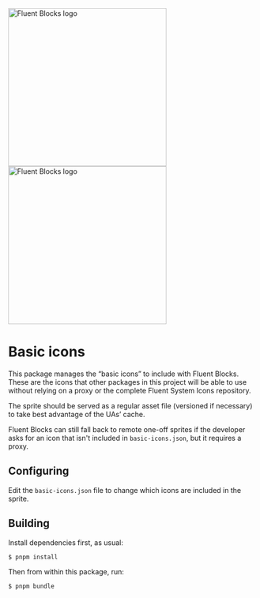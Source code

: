 <img alt="Fluent Blocks logo" src="https://cdn.jsdelivr.net/gh/OfficeDev/fluent-blocks@next/packages/react/.storybook/public/brandImage.svg#gh-light-mode-only" width="320" />
<img alt="Fluent Blocks logo" src="https://cdn.jsdelivr.net/gh/OfficeDev/fluent-blocks@next/packages/react/.storybook/public/brandImageDark.svg#gh-dark-mode-only" width="320" />

# Basic icons

This package manages the “basic icons” to include with Fluent Blocks. These are the icons that other packages in this project will be able to use without relying on a proxy or the complete Fluent System Icons repository.

The sprite should be served as a regular asset file (versioned if necessary) to take best advantage of the UAs’ cache.

Fluent Blocks can still fall back to remote one-off sprites if the developer asks for an icon that isn't included in `basic-icons.json`, but it requires a proxy.

## Configuring

Edit the `basic-icons.json` file to change which icons are included in the sprite.

## Building

Install dependencies first, as usual:

```shell
$ pnpm install
```

Then from within this package, run:

```shell
$ pnpm bundle
```
